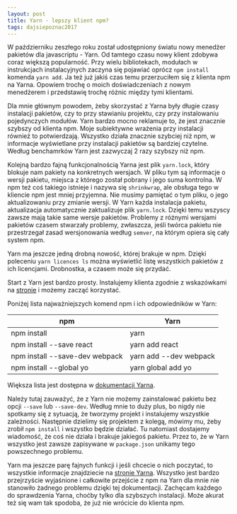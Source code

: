 ```yaml
---
layout: post
title: Yarn - lepszy klient npm?
tags: dajsiepoznac2017
---
```


W październiku zeszłego roku został udostępniony światu nowy menedżer pakietów dla javascriptu - Yarn. Od tamtego czasu nowy klient zdobywa coraz większą popularność. Przy wielu bibliotekach, modułach w instrukcjach instalacyjnych zaczyna się pojawiać oprócz `npm install` komenda `yarn add`. Ja też już jakiś czas temu przerzuciłem się z klienta npm na Yarna. Opowiem trochę o moich doświadczeniach z nowym menedżerem i przedstawię trochę różnic między tymi klientami.

<!--more-->

Dla mnie głównym powodem, żeby skorzystać z Yarna były długie czasy instalacji pakietów, czy to przy stawianiu projektu, czy przy instalowaniu pojedynczych modułów. Yarn bardzo mocno reklamuje to, że jest znacznie szybszy od klienta npm. Moje subiektywne wrażenia przy instalacji również to potwierdzają. Wszystko działa znacznie szybciej niż npm, w informacje wyświetlane przy instalacji pakietów są bardziej czytelne. Według benchamrków Yarn jest zazwyczaj 2 razy szybszy niż npm.

Kolejną bardzo fajną funkcjonalnością Yarna jest plik `yarn.lock`, który blokuje nam pakiety na konkretnych wersjach. W pliku tym są informacje o wersji pakietu, miejsca z którego został pobrany i jego suma kontrolna. W npm też coś takiego istnieje i nazywa się `shrinkwrap`, ale obsługa tego w kliencie npm jest mniej przyjemna. Nie musimy pamiętać o tym pliku, o jego aktualizowaniu przy zmianie wersji. W Yarn każda instalacja pakietu, aktualizacja automatycznie zaktualizuje plik `yarn.lock`. Dzięki temu wszyscy zawsze mają takie same wersje pakietów. Problemy z różnymi wersjami pakietów czasem stwarzały problemy, zwłaszcza, jeśli twórca pakietu nie przestrzegał zasad wersjonowania według `semver`, na którym opiera się cały system npm.

Yarn ma jeszcze jedną drobną nowość, której brakuje w npm. Dzięki poleceniu `yarn licences ls` można wyświetlić listę wszystkich pakietów z ich licencjami. Drobnostka, a czasem może się przydać.

Start z Yarn jest bardzo prosty. Instalujemy klienta zgodnie z wskazówkami na [stronie](https://yarnpkg.com/en/docs/install) i możemy zacząć korzystać.

Poniżej lista najważniejszych komend npm i ich odpowiedników w Yarn:

| npm                            | Yarn                   |
|--------------------------------|------------------------|
| npm install                    | yarn                   |
| npm install --save react       | yarn add react         |
| npm install --save-dev webpack | yarn add --dev webpack |
| npm install --global yo        | yarn global add yo     |

Większa lista jest dostępna w [dokumentacji Yarna](https://yarnpkg.com/en/docs/migrating-from-npm).

Należy tutaj zauważyć, że z Yarn nie możemy zainstalować pakietu bez opcji `--save` lub `--save-dev`. Według mnie to duży plus, bo nigdy nie spotkamy się z sytuacją, że tworzymy projekt i instalujemy wszystkie zależności. Następnie dzielimy się projektem z kolegą, mówimy mu, żeby zrobił `npm install` i wszystko będzie działać. Tu natomiast dostajemy wiadomość, że coś nie działa i brakuje jakiegoś pakietu. Przez to, że w Yarn wszystko jest zawsze zapisywane w `package.json` unikamy tego powszechnego problemu. 

Yarn ma jeszcze parę fajnych funkcji i jeśli chcecie o nich poczytać, to wszystkie informacje znajdziecie na [stronie Yarna](https://yarnpkg.com/en/). Wszystko jest bardzo przejrzyście wyjaśnione i całkowite przejście z npm na Yarn dla mnie nie stanowiło żadnego problemu dzięki tej dokumentacji. Zachęcam każdego do sprawdzenia Yarna, choćby tylko dla szybszych instalacji. Może akurat też się wam tak spodoba, że już nie wrócicie do klienta npm.

